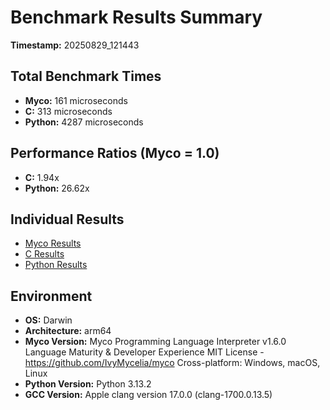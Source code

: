 # Benchmark Results Summary
**Timestamp:** 20250829_121443

## Total Benchmark Times
- **Myco:** 161 microseconds
- **C:** 313 microseconds  
- **Python:** 4287 microseconds

## Performance Ratios (Myco = 1.0)
- **C:** 1.94x
- **Python:** 26.62x

## Individual Results
- [Myco Results](Myco_20250829_121443.txt)
- [C Results](C_20250829_121443.txt)
- [Python Results](Python_20250829_121443.txt)

## Environment
- **OS:** Darwin
- **Architecture:** arm64
- **Myco Version:** Myco Programming Language Interpreter v1.6.0
Language Maturity & Developer Experience
MIT License - https://github.com/IvyMycelia/myco
Cross-platform: Windows, macOS, Linux
- **Python Version:** Python 3.13.2
- **GCC Version:** Apple clang version 17.0.0 (clang-1700.0.13.5)
